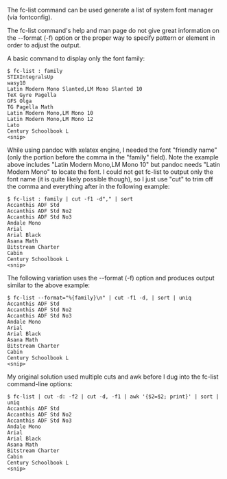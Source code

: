 The fc-list command can be used generate a list of system font manager (via fontconfig).

The fc-list command's help and man page do not give great information on the --format (-f) option or the proper way to specify pattern or element in order to adjust the output.

A basic command to display only the font family:

```
$ fc-list : family
STIXIntegralsUp
wasy10
Latin Modern Mono Slanted,LM Mono Slanted 10
TeX Gyre Pagella
GFS Olga
TG Pagella Math
Latin Modern Mono,LM Mono 10
Latin Modern Mono,LM Mono 12
Lato
Century Schoolbook L
<snip>
```

While using pandoc with xelatex engine, I needed the font "friendly name" (only the portion before the comma in the "family" field). Note the example above includes "Latin Modern Mono,LM Mono 10" but pandoc needs "Latin Modern Mono" to locate the font. I could not get fc-list to output only the font name (it is quite likely possible though), so I just use "cut" to trim off the comma and everything after in the following example:
```
$ fc-list : family | cut -f1 -d"," | sort
Accanthis ADF Std
Accanthis ADF Std No2
Accanthis ADF Std No3
Andale Mono
Arial
Arial Black
Asana Math
Bitstream Charter
Cabin
Century Schoolbook L
<snip>
```


The following variation uses the --format (-f) option and produces output similar to the above example:
```
$ fc-list --format="%{family}\n" | cut -f1 -d, | sort | uniq
Accanthis ADF Std
Accanthis ADF Std No2
Accanthis ADF Std No3
Andale Mono
Arial
Arial Black
Asana Math
Bitstream Charter
Cabin
Century Schoolbook L
<snip>
```

My original solution used multiple cuts and awk before I dug into the fc-list command-line options:

```
$ fc-list | cut -d: -f2 | cut -d, -f1 | awk '{$2=$2; print}' | sort | uniq
Accanthis ADF Std
Accanthis ADF Std No2
Accanthis ADF Std No3
Andale Mono
Arial 
Arial Black
Asana Math
Bitstream Charter
Cabin 
Century Schoolbook L
<snip>
```
